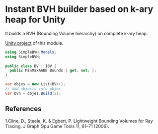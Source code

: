 # Instant BVH builder based on k-ary heap for Unity

It builds a BVH (Bounding Volume hierarchy) on complete k-ary heap.

[Unity project](https://github.com/nobnak/TestInstantBVH-Unity) of this module.

```csharp
using SimpleBVH.Models;
using SimpleBVH;
    
public class BV : IBV {
  public MinMaxAABB Bounds { get; set; };
}

var objes = new List<BV>();
// Add objects into objes
var bvh = objes.Build(2);
```

## References
1.Cline, D., Steele, K. & Egbert, P. Lightweight Bounding Volumes for Ray Tracing. J Graph Gpu Game Tools 11, 61–71 (2006).

